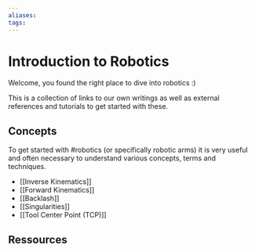 ```yaml
---
aliases: 
tags: 
---
```


# Introduction to Robotics
Welcome, you found the right place to dive into robotics :)

This is a collection of links to our own writings as well as external references and tutorials to get started with these. 

## Concepts
To get started with #robotics (or specifically robotic arms) it is very useful and often necessary to understand various concepts, terms and techniques. 

- [[Inverse Kinematics]]
- [[Forward Kinematics]]
- [[Backlash]]
- [[Singularities]]
- [[Tool Center Point (TCP)]]


## Ressources